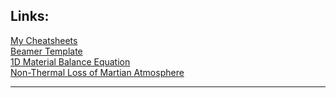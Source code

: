 ## Links:
<a href="https://dbasusarkar.github.io">My Cheatsheets</a> </br>
<a href="https://github.com/dbasusarkar/beamer-template"> Beamer Template </a> </br>
<a href="https://github.com/dbasusarkar/1d-material-balance-equation"> 1D Material Balance Equation </a> </br>
<a href="https://github.com/dbasusarkar/nonthermal-loss-of-martian-atmosphere"> Non-Thermal Loss of Martian Atmosphere </a> </br>

----
